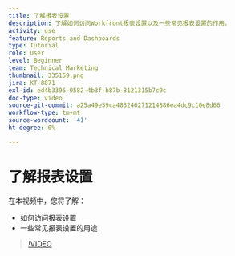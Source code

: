 ```yaml
---
title: 了解报表设置
description: 了解如何访问Workfront报表设置以及一些常见报表设置的作用。
activity: use
feature: Reports and Dashboards
type: Tutorial
role: User
level: Beginner
team: Technical Marketing
thumbnail: 335159.png
jira: KT-8871
exl-id: ed4b3395-9582-4b3f-b87b-8121315b7c9c
doc-type: video
source-git-commit: a25a49e59ca483246271214886ea4dc9c10e8d66
workflow-type: tm+mt
source-wordcount: '41'
ht-degree: 0%

---
```


# 了解报表设置

在本视频中，您将了解：

* 如何访问报表设置
* 一些常见报表设置的用途

>[!VIDEO](https://video.tv.adobe.com/v/335159/?quality=12&learn=on)
